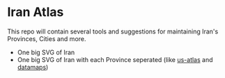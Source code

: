 # Iran Atlas

This repo will contain several tools and suggestions for maintaining Iran's Provinces, Cities and more.

+ One big SVG of Iran
+ One big SVG of Iran with each Province seperated (like [us-atlas](https://github.com/mbostock/us-atlas) and [datamaps](https://github.com/markmarkoh/datamaps))

